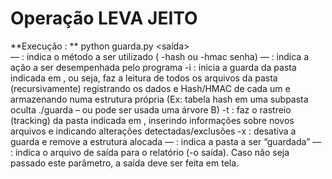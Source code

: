 # Operação LEVA JEITO

**Execução : **
python guarda.py <metodo> <opcao> <pasta> <saída>
      <br/>
― <metodo> : indica o método a ser utilizado ( -hash ou -hmac senha)
― <opcao>: indica a ação a ser desempenhada pelo programa
      -i : inicia a guarda da pasta indicada em <pasta>, ou seja, faz a leitura de todos os arquivos da pasta (recursivamente)
      registrando os dados e Hash/HMAC de cada um e armazenando numa estrutura própria (Ex: tabela hash em uma
      subpasta oculta ./guarda – ou pode ser usada uma árvore B)
      -t : faz o rastreio (tracking) da pasta indicada em <pasta>, inserindo informações sobre novos arquivos e indicando
      alterações detectadas/exclusões
      -x : desativa a guarda e remove a estrutura alocada
― <pasta> : indica a pasta a ser “guardada”
― <saida> : indica o arquivo de saída para o relatório (-o saída). Caso não seja passado este parâmetro, a
saída deve ser feita em tela.

